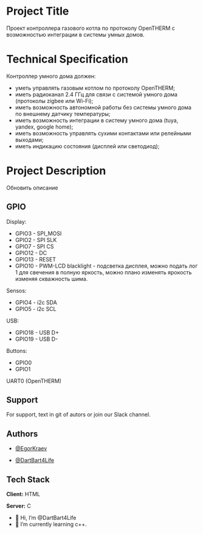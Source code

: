 <!---
DartBart4Life/DartBart4Life is a ✨ special ✨ repository because its `README.md` (this file) appears on your GitHub profile.
You can click the Preview link to take a look at your changes.
--->

# Project Title

Проект контроллера газового котла по протоколу OpenTHERM с возможностью интеграции в системы умных домов.

# Technical Specification

Контроллер умного дома должен:
- уметь управлять газовым котлом по протоколу OpenTHERM;
- иметь радиоканал 2.4 ГГц для связи с системой умного дома (протоколы zigbee или Wi-Fi);
- иметь возможность автономной работы без системы умного дома по внешнему датчику температуры;
- иметь возможность интеграции в систему умного дома (tuya, yandex, google home);
- иметь возможность управлять сухими контактами или релейными выходами;
- иметь индикацию состояния (дисплей или светодиод);

# Project Description

Обновить описание
## GPIO
Display:
- GPIO3 - SPI_MOSI
- GPIO2 - SPI SLK
- GPIO7 - SPI CS
- GPIO12 - DC
- GPIO13 - RESET
- GPIO10 - PWM-LCD blacklight - подсветка дисплея, можно подать лог 1 для свечения в полную яркость, можно плано изменять ярокость изменяя скважность шима.
  
Sensos:
- GPIO4 - i2c SDA 
- GPIO5 - i2c SCL
  
USB:
- GPIO18 - USB D+
- GPIO19 - USB D-

Buttons:
- GPIO0
- GPIO1

UART0 (OpenTHERM)

## Support

For support, text in git of autors or join our Slack channel.

## Authors
- [@EgorKraev](https://github.com/EgorKraev)

- [@DartBart4Life](https://www.github.com/DartBart4Life)


## Tech Stack

**Client:** HTML

**Server:** С



- 👋 Hi, I’m @DartBart4Life
- 🌱 I’m currently learning c++.
